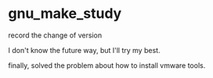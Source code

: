 # gnu_make_study

record the change of version

I don't know the future way,  but I'll try my best.

finally, solved the problem about how to install vmware tools.
